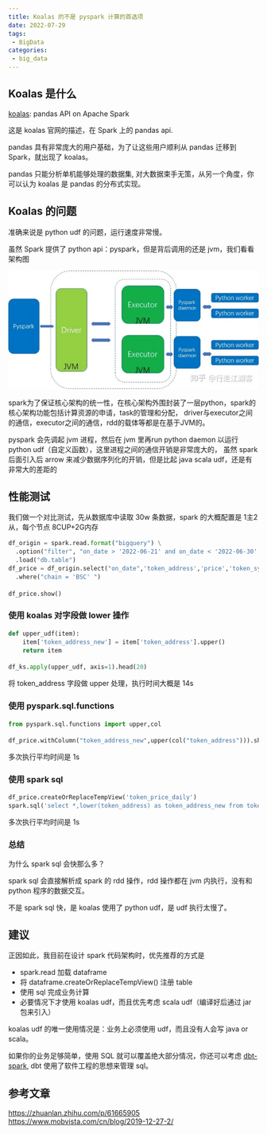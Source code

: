```yaml
---
title: Koalas 的不是 pyspark 计算的首选项
date: 2022-07-29
tags:
 - BigData
categories: 
 - big_data
---
```


## Koalas 是什么
[koalas](https://koalas.readthedocs.io/en/latest/index.html): pandas API on Apache Spark

这是 koalas 官网的描述，在 Spark 上的 pandas api.

pandas 具有非常庞大的用户基础，为了让这些用户顺利从 pandas 迁移到 Spark，就出现了 koalas。

pandas 只能分析单机能够处理的数据集, 对大数据束手无策，从另一个角度，你可以认为 koalas 是 pandas 的分布式实现。

## Koalas 的问题
准确来说是 python udf 的问题，运行速度非常慢。

虽然 Spark 提供了 python api：pyspark，但是背后调用的还是 jvm，我们看看 架构图

![pyspark_architecture.png](./image/pyspark_architecture.png)

spark为了保证核心架构的统一性，在核心架构外围封装了一层python，spark的核心架构功能包括计算资源的申请，task的管理和分配， driver与executor之间的通信，executor之间的通信，rdd的载体等都是在基于JVM的。

pyspark 会先调起 jvm 进程，然后在 jvm 里再run python daemon 以运行 python udf（自定义函数），这里进程之间的通信开销是非常庞大的，
虽然 spark 后面引入后 arrow 来减少数据序列化的开销，但是比起 java scala udf，还是有非常大的差距的

## 性能测试
我们做一个对比测试，先从数据库中读取 30w 条数据，spark 的大概配置是 1主2从，每个节点 8CUP+2G内存

```py
df_origin = spark.read.format("bigquery") \
  .option("filter", "on_date > '2022-06-21' and on_date < '2022-06-30' ") \
  .load("db.table")
df_price = df_origin.select("on_date",'token_address','price','token_symbol') \
  .where("chain = 'BSC' ")

df_price.show()
```

### 使用 koalas 对字段做 lower 操作
```py
def upper_udf(item):
    item['token_address_new'] = item['token_address'].upper()
    return item

df_ks.apply(upper_udf, axis=1).head(20)
```

将 token_address 字段做 upper 处理，执行时间大概是 14s


### 使用 pyspark.sql.functions
```py
from pyspark.sql.functions import upper,col

df_price.withColumn("token_address_new",upper(col("token_address"))).show(20)
```

多次执行平均时间是 1s

### 使用 spark sql
```py
df_price.createOrReplaceTempView('token_price_daily')
spark.sql('select *,lower(token_address) as token_address_new from token_price_daily').show()
```

多次执行平均时间是 1s

### 总结
为什么 spark sql 会快那么多？

spark sql 会直接解析成 spark 的 rdd 操作，rdd 操作都在 jvm 内执行，没有和 python 程序的数据交互。

不是 spark sql 快，是 koalas 使用了 python udf，是 udf 执行太慢了。


## 建议
正因如此，我目前在设计 spark 代码架构时，优先推荐的方式是
- spark.read 加载 dataframe
- 将 dataframe.createOrReplaceTempView() 注册 table
- 使用 sql 完成业务计算
- 必要情况下才使用 koalas udf，而且优先考虑 scala udf（编译好后通过 jar 包来引入）

koalas udf 的唯一使用情况是：业务上必须使用 udf，而且没有人会写 java or scala。


如果你的业务足够简单，使用 SQL 就可以覆盖绝大部分情况，你还可以考虑 [dbt-spark](https://github.com/dbt-labs/dbt-spark), dbt 使用了软件工程的思想来管理 sql。

## 参考文章
https://zhuanlan.zhihu.com/p/61665905
https://www.mobvista.com/cn/blog/2019-12-27-2/
